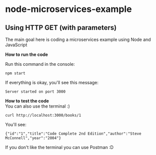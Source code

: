 # node-microservices-example
Using HTTP GET (with parameters)
---
The main goal here is coding a microservices example using Node and JavaScript

**How to run the code** </br>

Run this command in the console:
```
npm start
```
If everything is okay, you'll see this message:
```
Server started on port 3000
````

**How to test the code** </br>
You can also use the terminal :)

```
curl http://localhost:3000/books/1
```

You'll see:
```
{"id":"1","title":"Code Complete 2nd Edition","author":"Steve McConnell","year":"2004"}
```

If you don't like the terminal you can use Postman :D